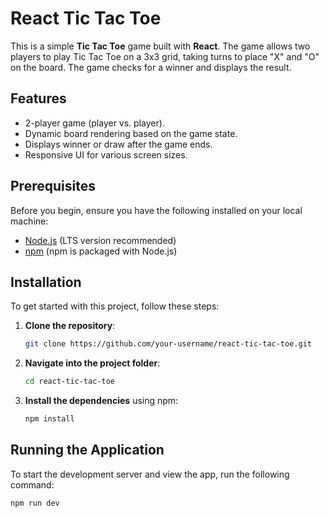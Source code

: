 # React Tic Tac Toe

This is a simple **Tic Tac Toe** game built with **React**. The game allows two players to play Tic Tac Toe on a 3x3 grid, taking turns to place "X" and "O" on the board. The game checks for a winner and displays the result.

## Features
- 2-player game (player vs. player).
- Dynamic board rendering based on the game state.
- Displays winner or draw after the game ends.
- Responsive UI for various screen sizes.

## Prerequisites

Before you begin, ensure you have the following installed on your local machine:

- [Node.js](https://nodejs.org/en/) (LTS version recommended)
- [npm](https://www.npmjs.com/) (npm is packaged with Node.js)

## Installation

To get started with this project, follow these steps:

1. **Clone the repository**:
    ```bash
    git clone https://github.com/your-username/react-tic-tac-toe.git
    ```

2. **Navigate into the project folder**:
    ```bash
    cd react-tic-tac-toe
    ```

3. **Install the dependencies** using npm:
    ```bash
    npm install
    ```

## Running the Application

To start the development server and view the app, run the following command:

```bash
npm run dev
